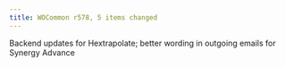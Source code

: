 ```yaml
---
title: WOCommon r578, 5 items changed
---
```


Backend updates for Hextrapolate; better wording in outgoing emails for Synergy Advance
